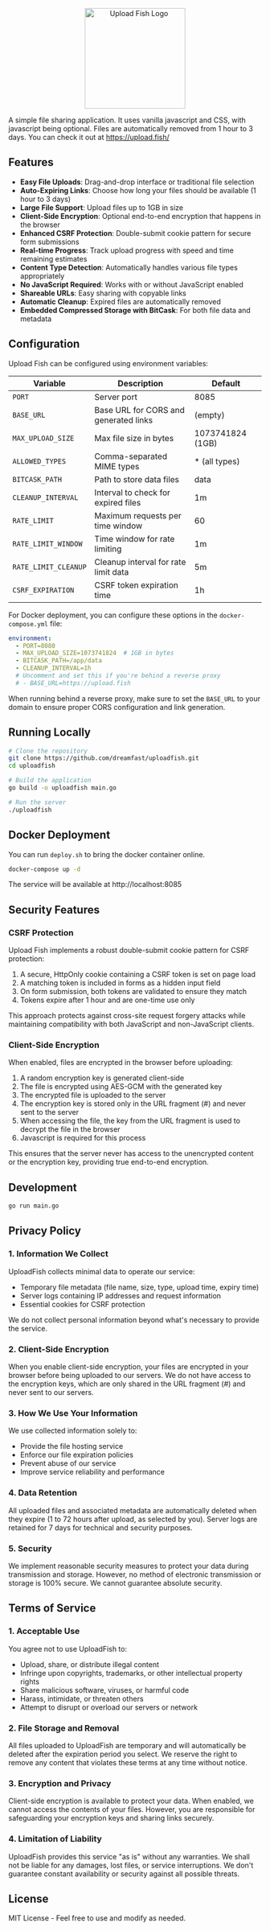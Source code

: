 <p align="center">
  <img src="https://upload.fish/static/logo.png" alt="Upload Fish Logo" width="200">
</p>

A simple file sharing application. It uses vanilla javascript and CSS, with javascript being optional. Files are automatically removed from 1 hour to 3 days. You can check it out at https://upload.fish/

## Features

- **Easy File Uploads**: Drag-and-drop interface or traditional file selection
- **Auto-Expiring Links**: Choose how long your files should be available (1 hour to 3 days)
- **Large File Support**: Upload files up to 1GB in size
- **Client-Side Encryption**: Optional end-to-end encryption that happens in the browser
- **Enhanced CSRF Protection**: Double-submit cookie pattern for secure form submissions
- **Real-time Progress**: Track upload progress with speed and time remaining estimates
- **Content Type Detection**: Automatically handles various file types appropriately
- **No JavaScript Required**: Works with or without JavaScript enabled
- **Shareable URLs**: Easy sharing with copyable links
- **Automatic Cleanup**: Expired files are automatically removed
- **Embedded Compressed Storage with BitCask**: For both file data and metadata

## Configuration

Upload Fish can be configured using environment variables:

| Variable | Description | Default |
|----------|-------------|---------|
| `PORT` | Server port | 8085 |
| `BASE_URL` | Base URL for CORS and generated links | (empty) |
| `MAX_UPLOAD_SIZE` | Max file size in bytes | 1073741824 (1GB) |
| `ALLOWED_TYPES` | Comma-separated MIME types | * (all types) |
| `BITCASK_PATH` | Path to store data files | data |
| `CLEANUP_INTERVAL` | Interval to check for expired files | 1m |
| `RATE_LIMIT` | Maximum requests per time window | 60 |
| `RATE_LIMIT_WINDOW` | Time window for rate limiting | 1m |
| `RATE_LIMIT_CLEANUP` | Cleanup interval for rate limit data | 5m |
| `CSRF_EXPIRATION` | CSRF token expiration time | 1h |

For Docker deployment, you can configure these options in the `docker-compose.yml` file:

```yaml
environment:
  - PORT=8080
  - MAX_UPLOAD_SIZE=1073741824  # 1GB in bytes
  - BITCASK_PATH=/app/data
  - CLEANUP_INTERVAL=1h
  # Uncomment and set this if you're behind a reverse proxy
  # - BASE_URL=https://upload.fish
```

When running behind a reverse proxy, make sure to set the `BASE_URL` to your domain to ensure proper CORS configuration and link generation.

## Running Locally

```bash
# Clone the repository
git clone https://github.com/dreamfast/uploadfish.git
cd uploadfish

# Build the application
go build -o uploadfish main.go

# Run the server
./uploadfish
```

## Docker Deployment

You can run `deploy.sh` to bring the docker container online.


```bash
docker-compose up -d
```

The service will be available at http://localhost:8085

## Security Features

### CSRF Protection

Upload Fish implements a robust double-submit cookie pattern for CSRF protection:

1. A secure, HttpOnly cookie containing a CSRF token is set on page load
2. A matching token is included in forms as a hidden input field
3. On form submission, both tokens are validated to ensure they match
4. Tokens expire after 1 hour and are one-time use only

This approach protects against cross-site request forgery attacks while maintaining compatibility with both JavaScript and non-JavaScript clients.

### Client-Side Encryption

When enabled, files are encrypted in the browser before uploading:

1. A random encryption key is generated client-side
2. The file is encrypted using AES-GCM with the generated key
3. The encrypted file is uploaded to the server
4. The encryption key is stored only in the URL fragment (#) and never sent to the server
5. When accessing the file, the key from the URL fragment is used to decrypt the file in the browser
6. Javascript is required for this process

This ensures that the server never has access to the unencrypted content or the encryption key, providing true end-to-end encryption.

## Development

```bash
go run main.go
```

## Privacy Policy

### 1. Information We Collect

UploadFish collects minimal data to operate our service:
- Temporary file metadata (file name, size, type, upload time, expiry time)
- Server logs containing IP addresses and request information
- Essential cookies for CSRF protection

We do not collect personal information beyond what's necessary to provide the service.

### 2. Client-Side Encryption

When you enable client-side encryption, your files are encrypted in your browser before being uploaded to our servers. We do not have access to the encryption keys, which are only shared in the URL fragment (#) and never sent to our servers.

### 3. How We Use Your Information

We use collected information solely to:
- Provide the file hosting service
- Enforce our file expiration policies
- Prevent abuse of our service
- Improve service reliability and performance

### 4. Data Retention

All uploaded files and associated metadata are automatically deleted when they expire (1 to 72 hours after upload, as selected by you). Server logs are retained for 7 days for technical and security purposes.

### 5. Security

We implement reasonable security measures to protect your data during transmission and storage. However, no method of electronic transmission or storage is 100% secure. We cannot guarantee absolute security.

## Terms of Service

### 1. Acceptable Use

You agree not to use UploadFish to:
- Upload, share, or distribute illegal content
- Infringe upon copyrights, trademarks, or other intellectual property rights
- Share malicious software, viruses, or harmful code
- Harass, intimidate, or threaten others
- Attempt to disrupt or overload our servers or network

### 2. File Storage and Removal

All files uploaded to UploadFish are temporary and will automatically be deleted after the expiration period you select. We reserve the right to remove any content that violates these terms at any time without notice.

### 3. Encryption and Privacy

Client-side encryption is available to protect your data. When enabled, we cannot access the contents of your files. However, you are responsible for safeguarding your encryption keys and sharing links securely.

### 4. Limitation of Liability

UploadFish provides this service "as is" without any warranties. We shall not be liable for any damages, lost files, or service interruptions. We don't guarantee constant availability or security against all possible threats.

## License

MIT License - Feel free to use and modify as needed. 